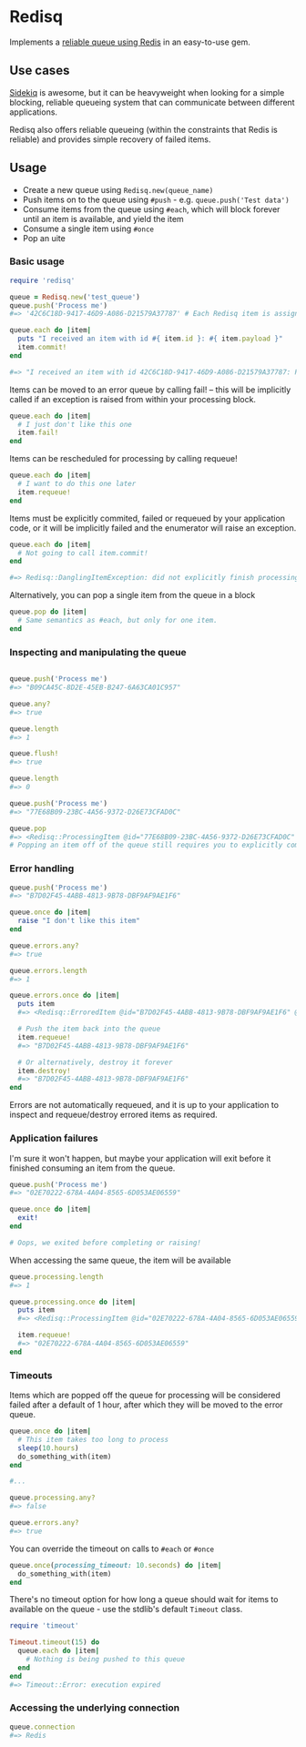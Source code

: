 # Redisq

Implements a [reliable queue using Redis](http://redis.io/commands/rpoplpush#pattern-reliable-queue)
in an easy-to-use gem.

## Use cases

[Sidekiq](http://www.sidekiq.org) is awesome, but it can be heavyweight when
looking for a simple blocking, reliable queueing system that can communicate
between different applications.

Redisq also offers reliable queueing (within the constraints that Redis is
reliable) and provides simple recovery of failed items.


## Usage

- Create a new queue using `Redisq.new(queue_name)`
- Push items on to the queue using `#push` - e.g. `queue.push('Test data')`
- Consume items from the queue using `#each`, which will block forever until an item is available, and yield the item
- Consume a single item using `#once`
- Pop an uite

### Basic usage 
```ruby
require 'redisq'

queue = Redisq.new('test_queue')
queue.push('Process me')
#=> '42C6C18D-9417-46D9-A086-D21579A37787' # Each Redisq item is assigned a UUID

queue.each do |item|
  puts "I received an item with id #{ item.id }: #{ item.payload }"
  item.commit!
end

#=> "I received an item with id 42C6C18D-9417-46D9-A086-D21579A37787: Process me"
```

Items can be moved to an error queue by calling fail! – this will be implicitly
called if an exception is raised from within your processing block.

```ruby
queue.each do |item|
  # I just don't like this one
  item.fail!
end
```

Items can be rescheduled for processing by calling requeue!

```ruby
queue.each do |item|
  # I want to do this one later
  item.requeue!
end
```

Items must be explicitly commited, failed or requeued by your application code,
or it will be implicitly failed and the enumerator will raise an exception.

```ruby
queue.each do |item|
  # Not going to call item.commit!
end

#=> Redisq::DanglingItemException: did not explicitly finish processing item 621379B5-D0E3-45A2-89D4-94E0BEFA7EFC
```

Alternatively, you can pop a single item from the queue in a block

```ruby
queue.pop do |item|
  # Same semantics as #each, but only for one item.
end
```

### Inspecting and manipulating the queue
```ruby

queue.push('Process me')
#=> "B09CA45C-8D2E-45EB-B247-6A63CA01C957"

queue.any?
#=> true

queue.length
#=> 1

queue.flush!
#=> true

queue.length
#=> 0

queue.push('Process me')
#=> "77E68B09-23BC-4A56-9372-D26E73CFAD0C"

queue.pop
#=> <Redisq::ProcessingItem @id="77E68B09-23BC-4A56-9372-D26E73CFAD0C" @queued_at=2015-06-06 15:57:00 UTC @processing_at=2015-06-06 15:56:00 UTC @payload="Process me">
# Popping an item off of the queue still requires you to explicitly commit/fail/requeue it! Otherwise, it'll be automatically errored.
```

### Error handling

```ruby
queue.push('Process me')
#=> "B7D02F45-4ABB-4813-9B78-DBF9AF9AE1F6"

queue.once do |item|
  raise "I don't like this item"
end

queue.errors.any?
#=> true

queue.errors.length
#=> 1

queue.errors.once do |item|
  puts item
  #=> <Redisq::ErroredItem @id="B7D02F45-4ABB-4813-9B78-DBF9AF9AE1F6" @queued_at=2015-06-06 15:55:00 UTC @errored_at=2015-06-06 15:56:00 UTC @payload="Process me" @last_error="I don't like this item">

  # Push the item back into the queue
  item.requeue!
  #=> "B7D02F45-4ABB-4813-9B78-DBF9AF9AE1F6"

  # Or alternatively, destroy it forever
  item.destroy!
  #=> "B7D02F45-4ABB-4813-9B78-DBF9AF9AE1F6"
end

```

Errors are not automatically requeued, and it is up to your application to
inspect and requeue/destroy errored items as required.

### Application failures

I'm sure it won't happen, but maybe your application will exit before it
finished consuming an item from the queue.

```ruby
queue.push('Process me')
#=> "02E70222-678A-4A04-8565-6D053AE06559"

queue.once do |item|
  exit!
end

# Oops, we exited before completing or raising!
```

When accessing the same queue, the item will be available

```ruby
queue.processing.length
#=> 1

queue.processing.once do |item|
  puts item
  #=> <Redisq::ProcessingItem @id="02E70222-678A-4A04-8565-6D053AE06559" @queued_at=2015-06-06 15:55:00 UTC @processing_at=2015-06-06 15:56:00 UTC @payload="Process me">

  item.requeue!
  #=> "02E70222-678A-4A04-8565-6D053AE06559"
end
```

### Timeouts

Items which are popped off the queue for processing will be considered failed
after a default of 1 hour, after which they will be moved to the error queue.

```ruby
queue.once do |item|
  # This item takes too long to process
  sleep(10.hours)
  do_something_with(item)
end

#...

queue.processing.any?
#=> false

queue.errors.any?
#=> true

```

You can override the timeout on calls to `#each` or `#once`

```ruby
queue.once(processing_timeout: 10.seconds) do |item|
  do_something_with(item)
end
```

There's no timeout option for how long a queue should wait for items to available
on the queue - use the stdlib's default `Timeout` class.

```ruby
require 'timeout'

Timeout.timeout(15) do
  queue.each do |item|
    # Nothing is being pushed to this queue
  end
end
#=> Timeout::Error: execution expired
```

### Accessing the underlying connection

```ruby
queue.connection
#=> Redis
```
